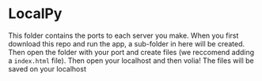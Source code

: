 # LocalPy

This folder contains the ports to each server you make. When you first download this repo and run the app, a sub-folder in here will be created.
Then open the folder with your port and create files (we reccomend adding a `index.html` file).
Then open your localhost and then volia! The files will be saved on your localhost
